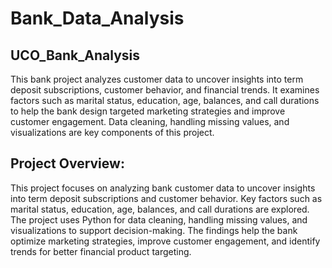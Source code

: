 # Bank_Data_Analysis

## UCO_Bank_Analysis

This bank project analyzes customer data to uncover insights into term deposit subscriptions, customer behavior, and financial trends. It examines factors such as marital status, education, age, balances, and call durations to help the bank design targeted marketing strategies and improve customer engagement. Data cleaning, handling missing values, and visualizations are key components of this project.


## Project Overview:
This project focuses on analyzing bank customer data to uncover insights into term deposit subscriptions and customer behavior. Key factors such as marital status, education, age, balances, and call durations are explored. The project uses Python for data cleaning, handling missing values, and visualizations to support decision-making. The findings help the bank optimize marketing strategies, improve customer engagement, and identify trends for better financial product targeting.
